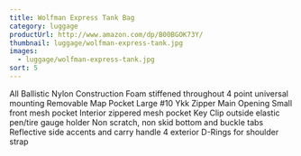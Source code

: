 ```yaml
---
title: Wolfman Express Tank Bag
category: luggage
productUrl: http://www.amazon.com/dp/B00BGOK73Y/
thumbnail: luggage/wolfman-express-tank.jpg
images:
  - luggage/wolfman-express-tank.jpg
sort: 5
---
```


All Ballistic Nylon Construction Foam stiffened throughout 4 point universal mounting Removable Map Pocket Large #10 Ykk Zipper Main Opening Small front mesh pocket Interior zippered mesh pocket Key Clip outside elastic pen/tire gauge holder Non scratch, non skid bottom and buckle tabs Reflective side accents and carry handle 4 exterior D-Rings for shoulder strap

